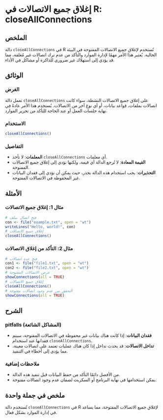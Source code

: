 <!--
Meta Description: # إغلاق جميع الاتصالات في R: closeAllConnections ## الملخص دالة `closeAllConnections` في R تُستخدم لإغلاق جميع الاتصالات المفتوحة في البيئة الحالية. ي...
Meta Keywords: الاتصالات, closeallconnections, جميع, إغلاق, المفتوحة
-->

# إغلاق جميع الاتصالات في R: closeAllConnections

## الملخص
دالة `closeAllConnections` في R تُستخدم لإغلاق جميع الاتصالات المفتوحة في البيئة الحالية. يُعتبر هذا الأمر مهمًا لإدارة الموارد والتأكد من عدم ترك اتصالات غير مُغلقة، مما قد يؤدي إلى استهلاك غير ضروري للذاكرة أو مشاكل في الأداء.

## الوثائق
### الغرض
تعمل دالة `closeAllConnections` على إغلاق جميع الاتصالات النشطة، سواء كانت اتصالات بملفات، قواعد بيانات، أو أي نوع آخر من الاتصالات. يُستخدم هذا الأمر عادةً في نهاية جلسات العمل أو عند الحاجة للتأكد من تحرير الموارد.

### الاستخدام
```R
closeAllConnections()
```

### التفاصيل
- **المعلمات**: لا تأخذ `closeAllConnections` أي معلمات.
- **القيمة المعادة**: لا تُرجع الدالة أي قيمة، ولكنها تؤدي إلى إغلاق جميع الاتصالات المفتوحة.
- **التحذيرات**: يجب استخدام هذه الدالة بحذر، حيث يمكن أن تؤدي إلى فقدان البيانات غير المحفوظة في الاتصالات المفتوحة.

## الأمثلة
### مثال 1: إغلاق جميع الاتصالات
```R
# فتح اتصال بملف
con <- file("example.txt", open = "wt")
writeLines("Hello, world!", con)
# إغلاق جميع الاتصالات
closeAllConnections()
```

### مثال 2: التأكد من إغلاق الاتصالات
```R
# فتح عدة اتصالات
con1 <- file("file1.txt", open = "wt")
con2 <- file("file2.txt", open = "wt")
# عرض الاتصالات المفتوحة
showConnections(all = TRUE)
# إغلاق جميع الاتصالات
closeAllConnections()
# التحقق من عدم وجود اتصالات مفتوحة
showConnections(all = TRUE)
```

## الشرح
### pitfalls (المشاكل الشائعة)
- **فقدان البيانات**: إذا كانت هناك بيانات غير محفوظة في الاتصالات المفتوحة، سيتم فقدانها عند استخدام `closeAllConnections`.
- **تداخل الاتصالات**: قد يحدث تداخل إذا كان هناك عمليات تعتمد على اتصالات معينة، مما يؤدي إلى أخطاء في التنفيذ.

### ملاحظات إضافية
- من الأفضل دائمًا التأكد من حفظ البيانات قبل تنفيذ هذه الدالة.
- يمكن استخدامها في نهاية البرنامج أو السكربت لضمان عدم وجود اتصالات مفتوحة.

## ملخص في جملة واحدة
تُستخدم دالة `closeAllConnections` في R لإغلاق جميع الاتصالات المفتوحة، مما يساعد في إدارة الموارد بشكل فعال.